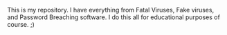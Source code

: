 This is my repository.
I have everything from Fatal Viruses, Fake viruses, and Password Breaching software. I do this all for educational purposes of course. ;)
